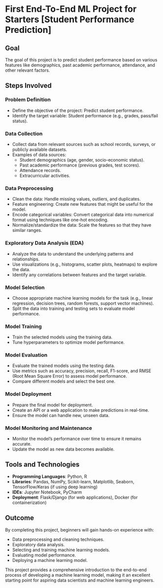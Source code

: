 # First End-To-End ML Project for Starters [Student Performance Prediction]

## Goal
The goal of this project is to predict student performance based on various features like demographics, past academic performance, attendance, and other relevant factors.

## Steps Involved

### Problem Definition
- Define the objective of the project: Predict student performance.
- Identify the target variable: Student performance (e.g., grades, pass/fail status).

### Data Collection
- Collect data from relevant sources such as school records, surveys, or publicly available datasets.
- Examples of data sources:
  - Student demographics (age, gender, socio-economic status).
  - Past academic performance (previous grades, test scores).
  - Attendance records.
  - Extracurricular activities.

### Data Preprocessing
- Clean the data: Handle missing values, outliers, and duplicates.
- Feature engineering: Create new features that might be useful for the model.
- Encode categorical variables: Convert categorical data into numerical format using techniques like one-hot encoding.
- Normalize/standardize the data: Scale the features so that they have similar ranges.

### Exploratory Data Analysis (EDA)
- Analyze the data to understand the underlying patterns and relationships.
- Use visualizations (e.g., histograms, scatter plots, heatmaps) to explore the data.
- Identify any correlations between features and the target variable.

### Model Selection
- Choose appropriate machine learning models for the task (e.g., linear regression, decision trees, random forests, support vector machines).
- Split the data into training and testing sets to evaluate model performance.

### Model Training
- Train the selected models using the training data.
- Tune hyperparameters to optimize model performance.

### Model Evaluation
- Evaluate the trained models using the testing data.
- Use metrics such as accuracy, precision, recall, F1-score, and RMSE (Root Mean Square Error) to assess model performance.
- Compare different models and select the best one.

### Model Deployment
- Prepare the final model for deployment.
- Create an API or a web application to make predictions in real-time.
- Ensure the model can handle new, unseen data.

### Model Monitoring and Maintenance
- Monitor the model’s performance over time to ensure it remains accurate.
- Update the model as new data becomes available.

## Tools and Technologies
- **Programming Languages**: Python, R
- **Libraries**: Pandas, NumPy, Scikit-learn, Matplotlib, Seaborn, TensorFlow/Keras (if using deep learning)
- **IDEs**: Jupyter Notebook, PyCharm
- **Deployment**: Flask/Django (for web applications), Docker (for containerization)

## Outcome
By completing this project, beginners will gain hands-on experience with:
- Data preprocessing and cleaning techniques.
- Exploratory data analysis.
- Selecting and training machine learning models.
- Evaluating model performance.
- Deploying a machine learning model.

This project provides a comprehensive introduction to the end-to-end process of developing a machine learning model, making it an excellent starting point for aspiring data scientists and machine learning engineers.
